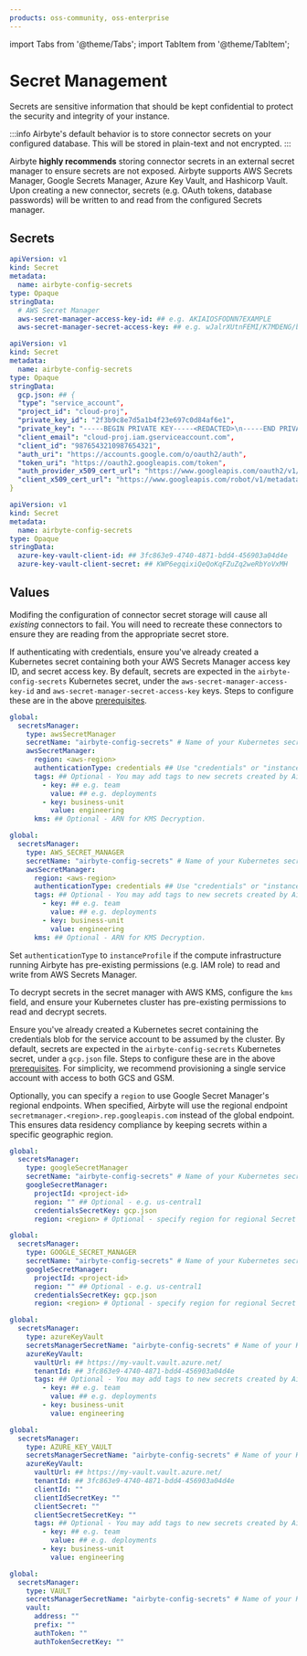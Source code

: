 ```yaml
---
products: oss-community, oss-enterprise
---
```


import Tabs from '@theme/Tabs';
import TabItem from '@theme/TabItem';

# Secret Management

Secrets are sensitive information that should be kept confidential to protect the security and integrity of your instance.

:::info
Airbyte's default behavior is to store connector secrets on your configured database. This will be stored in plain-text and not encrypted.
:::

Airbyte **highly recommends** storing connector secrets in an external secret manager to ensure secrets are not exposed. Airbyte supports AWS Secrets Manager, Google Secrets Manager, Azure Key Vault, and Hashicorp Vault. Upon creating a new connector, secrets (e.g. OAuth tokens, database passwords) will be written to and read from the configured Secrets manager.

## Secrets

<Tabs>
<TabItem label="Amazon" value="Amazon" default>

```yaml
apiVersion: v1
kind: Secret
metadata:
  name: airbyte-config-secrets
type: Opaque
stringData:
  # AWS Secret Manager
  aws-secret-manager-access-key-id: ## e.g. AKIAIOSFODNN7EXAMPLE
  aws-secret-manager-secret-access-key: ## e.g. wJalrXUtnFEMI/K7MDENG/bPxRfiCYEXAMPLEKEY
```

</TabItem>

<TabItem label="GCP" value="GCP">

```yaml
apiVersion: v1
kind: Secret
metadata:
  name: airbyte-config-secrets
type: Opaque
stringData:
  gcp.json: ## {
  "type": "service_account",
  "project_id": "cloud-proj",
  "private_key_id": "2f3b9c8e7d5a1b4f23e697c0d84af6e1",
  "private_key": "-----BEGIN PRIVATE KEY-----<REDACTED>\n-----END PRIVATE KEY-----\n",
  "client_email": "cloud-proj.iam.gserviceaccount.com",
  "client_id": "9876543210987654321",
  "auth_uri": "https://accounts.google.com/o/oauth2/auth",
  "token_uri": "https://oauth2.googleapis.com/token",
  "auth_provider_x509_cert_url": "https://www.googleapis.com/oauth2/v1/certs",
  "client_x509_cert_url": "https://www.googleapis.com/robot/v1/metadata/x509/cloud-proj.iam.gserviceaccount.com"
}
```

</TabItem>

<TabItem label="Azure Key Vault" value="Azure">

```yaml
apiVersion: v1
kind: Secret
metadata:
  name: airbyte-config-secrets
type: Opaque
stringData:
  azure-key-vault-client-id: ## 3fc863e9-4740-4871-bdd4-456903a04d4e
  azure-key-vault-client-secret: ## KWP6egqixiQeQoKqFZuZq2weRbYoVxMH
```

</TabItem>

</Tabs>

## Values

Modifing the configuration of connector secret storage will cause all <i>existing</i> connectors to fail. You will need to recreate these connectors to ensure they are reading from the appropriate secret store.

<Tabs>
<TabItem label="Amazon" value="Amazon" default>

If authenticating with credentials, ensure you've already created a Kubernetes secret containing both your AWS Secrets Manager access key ID, and secret access key. By default, secrets are expected in the `airbyte-config-secrets` Kubernetes secret, under the `aws-secret-manager-access-key-id` and `aws-secret-manager-secret-access-key` keys. Steps to configure these are in the above [prerequisites](#secrets).

<Tabs groupId="helm-chart-version">
<TabItem value='helm-1' label='Helm chart V1' default>

```yaml title="values.yaml"
global:
  secretsManager:
    type: awsSecretManager
    secretName: "airbyte-config-secrets" # Name of your Kubernetes secret.
    awsSecretManager:
      region: <aws-region>
      authenticationType: credentials ## Use "credentials" or "instanceProfile"
      tags: ## Optional - You may add tags to new secrets created by Airbyte.
        - key: ## e.g. team
          value: ## e.g. deployments
        - key: business-unit
          value: engineering
      kms: ## Optional - ARN for KMS Decryption.
```

</TabItem>
<TabItem value='helm-2' label='Helm chart V2' default>

```yaml title="values.yaml"
global:
  secretsManager:
    type: AWS_SECRET_MANAGER
    secretName: "airbyte-config-secrets" # Name of your Kubernetes secret.
    awsSecretManager:
      region: <aws-region>
      authenticationType: credentials ## Use "credentials" or "instanceProfile"
      tags: ## Optional - You may add tags to new secrets created by Airbyte.
        - key: ## e.g. team
          value: ## e.g. deployments
        - key: business-unit
          value: engineering
      kms: ## Optional - ARN for KMS Decryption.
```

</TabItem>
</Tabs>



Set `authenticationType` to `instanceProfile` if the compute infrastructure running Airbyte has pre-existing permissions (e.g. IAM role) to read and write from AWS Secrets Manager.

To decrypt secrets in the secret manager with AWS KMS, configure the `kms` field, and ensure your Kubernetes cluster has pre-existing permissions to read and decrypt secrets.

</TabItem>
<TabItem label="GCP" value="GCP">

Ensure you've already created a Kubernetes secret containing the credentials blob for the service account to be assumed by the cluster. By default, secrets are expected in the `airbyte-config-secrets` Kubernetes secret, under a `gcp.json` file. Steps to configure these are in the above [prerequisites](#secrets). For simplicity, we recommend provisioning a single service account with access to both GCS and GSM.

Optionally, you can specify a `region` to use Google Secret Manager's regional endpoints. When specified, Airbyte will use the regional endpoint `secretmanager.<region>.rep.googleapis.com` instead of the global endpoint. This ensures data residency compliance by keeping secrets within a specific geographic region.

<Tabs groupId="helm-chart-version">
<TabItem value='helm-1' label='Helm chart V1' default>

```yaml title="values.yaml"
global:
  secretsManager:
    type: googleSecretManager
    secretName: "airbyte-config-secrets" # Name of your Kubernetes secret.
    googleSecretManager:
      projectId: <project-id>
      region: "" ## Optional - e.g. us-central1
      credentialsSecretKey: gcp.json
      region: <region> # Optional - specify region for regional Secret Manager endpoints (e.g. us-east1)
```

</TabItem>
<TabItem value='helm-2' label='Helm chart V2' default>

```yaml title="values.yaml"
global:
  secretsManager:
    type: GOOGLE_SECRET_MANAGER
    secretName: "airbyte-config-secrets" # Name of your Kubernetes secret.
    googleSecretManager:
      projectId: <project-id>
      region: "" ## Optional - e.g. us-central1
      credentialsSecretKey: gcp.json
      region: <region> # Optional - specify region for regional Secret Manager endpoints (e.g. us-east1)
```

</TabItem>
</Tabs>

</TabItem>

<TabItem label="Azure Key Vault" value="Azure">

<Tabs groupId="helm-chart-version">
<TabItem value='helm-1' label='Helm chart V1' default>

```yaml title="values.yaml"
global:
  secretsManager:
    type: azureKeyVault
    secretsManagerSecretName: "airbyte-config-secrets" # Name of your Kubernetes secret.
    azureKeyVault:
      vaultUrl: ## https://my-vault.vault.azure.net/
      tenantId: ## 3fc863e9-4740-4871-bdd4-456903a04d4e
      tags: ## Optional - You may add tags to new secrets created by Airbyte.
        - key: ## e.g. team
          value: ## e.g. deployments
        - key: business-unit
          value: engineering
```

</TabItem>
<TabItem value='helm-2' label='Helm chart V2' default>

```yaml title="values.yaml"
global:
  secretsManager:
    type: AZURE_KEY_VAULT
    secretsManagerSecretName: "airbyte-config-secrets" # Name of your Kubernetes secret.
    azureKeyVault:
      vaultUrl: ## https://my-vault.vault.azure.net/
      tenantId: ## 3fc863e9-4740-4871-bdd4-456903a04d4e
      clientId: ""
      clientIdSecretKey: ""
      clientSecret: ""
      clientSecretSecretKey: ""
      tags: ## Optional - You may add tags to new secrets created by Airbyte.
        - key: ## e.g. team
          value: ## e.g. deployments
        - key: business-unit
          value: engineering
```

</TabItem>
</Tabs>

</TabItem>
<TabItem label="HashiCorp Vault" value="Vault">

<Tabs groupId="helm-chart-version">
<TabItem value='helm-1' label='Helm chart V1' default>



</TabItem>
<TabItem value='helm-2' label='Helm chart V2' default>

```yaml title="values.yaml"
global:
  secretsManager:
    type: VAULT
    secretsManagerSecretName: "airbyte-config-secrets" # Name of your Kubernetes secret.
    vault:
      address: ""
      prefix: ""
      authToken: ""
      authTokenSecretKey: ""
```

</TabItem>
</Tabs>

</TabItem>

</Tabs>
